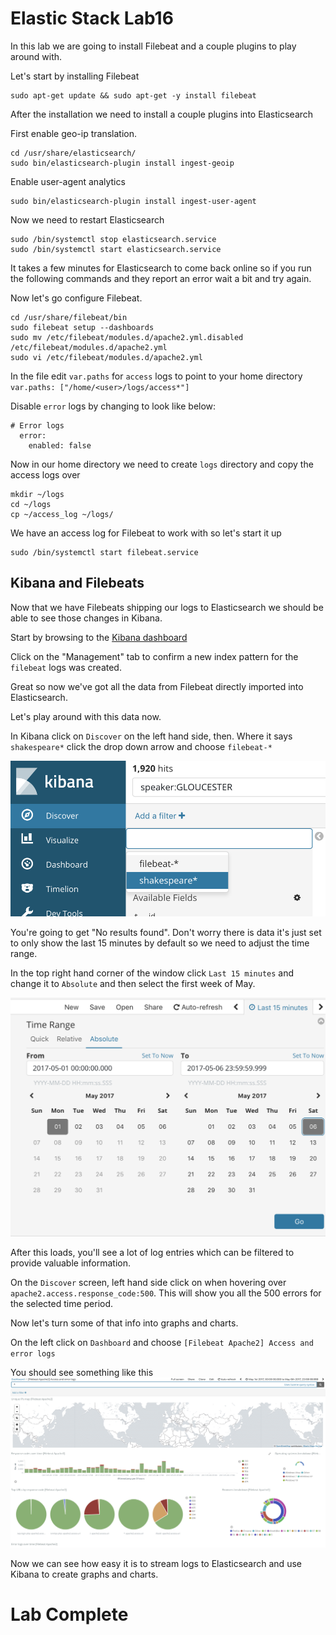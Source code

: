 # Elastic Stack Lab16

In this lab we are going to install Filebeat and a couple plugins to play around with. 

Let's start by installing Filebeat
```
sudo apt-get update && sudo apt-get -y install filebeat
```

After the installation we need to install a couple plugins into Elasticsearch 

First enable geo-ip translation.
```
cd /usr/share/elasticsearch/
sudo bin/elasticsearch-plugin install ingest-geoip
```

Enable user-agent analytics
```
sudo bin/elasticsearch-plugin install ingest-user-agent
```

Now we need to restart Elasticsearch 
```
sudo /bin/systemctl stop elasticsearch.service
sudo /bin/systemctl start elasticsearch.service
```

It takes a few minutes for Elasticsearch to come back online so if you run the following commands and they report an error wait a bit and try again. 

Now let's go configure Filebeat.
```
cd /usr/share/filebeat/bin
sudo filebeat setup --dashboards
sudo mv /etc/filebeat/modules.d/apache2.yml.disabled /etc/filebeat/modules.d/apache2.yml
sudo vi /etc/filebeat/modules.d/apache2.yml  
```

In the file edit `var.paths`  for `access` logs to point to your home directory
`var.paths: ["/home/<user>/logs/access*"]`

Disable `error` logs by changing to look like below:
```
# Error logs 
  error:
    enabled: false
```

Now in our home directory we need to create `logs` directory and copy the access logs over
```
mkdir ~/logs 
cd ~/logs 
cp ~/access_log ~/logs/
```

We have an access log for Filebeat to work with so let's start it up

```
sudo /bin/systemctl start filebeat.service
```

## Kibana and Filebeats
Now that we have Filebeats shipping our logs to Elasticsearch we should be able to see those changes in Kibana. 

Start by browsing to the [Kibana dashboard](http://127.0.0.1:5601) 

Click on the "Management" tab to confirm a new index pattern for the `filebeat` logs was created. 

Great so now we've got all the data from Filebeat directly imported into Elasticsearch. 

Let's play around with this data now. 

In Kibana click on `Discover` on the left hand side, then. Where it says `shakespeare*` click the drop down arrow and choose `filebeat-*`

![](index/A0509C58-30A5-4BB4-B7F3-78962E5F3E38%204.png)

You're going to get "No results found".  Don't worry there is data it's just set to only show the last 15 minutes by default so we need to adjust the time range.

In the top right hand corner of the window click `Last 15 minutes` and change it to `Absolute` and then select the first week of May.


![](index/95356BFA-A130-4A1F-BC2A-DEADF8E2AFD8%204.png)

After this loads, you'll see a lot of log entries which can be filtered to provide valuable information. 

On the `Discover` screen, left hand side click on when hovering over `apache2.access.response_code:500`.  This will show you all the 500 errors for the selected time period. 

Now let's turn some of that info into graphs and charts. 

On the left click on `Dashboard` and choose  `[Filebeat Apache2] Access and error logs`


You should see something like this 
![](index/D9F9DE45-16DE-41E6-A501-E66DE926D044%204.png)

Now we can see how easy it is to stream logs to Elasticsearch and use Kibana to create graphs and charts. 

# Lab Complete 